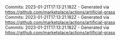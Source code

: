 Commits: 2023-01-21T17:13:21.182Z - Generated via https://github.com/marketplace/actions/artificial-grass
<br>
Commits: 2023-01-21T17:13:21.182Z - Generated via https://github.com/marketplace/actions/artificial-grass
<br>
Commits: 2023-01-21T17:13:21.182Z - Generated via https://github.com/marketplace/actions/artificial-grass
<br>
